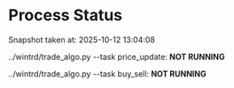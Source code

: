 # Process Status

Snapshot taken at: 2025-10-12 13:04:08

../wintrd/trade_algo.py --task price_update: **NOT RUNNING**

../wintrd/trade_algo.py --task buy_sell: **NOT RUNNING**

